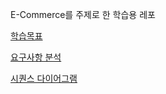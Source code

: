 E-Commerce를 주제로 한 학습용 레포

[학습목표](docs/학습목표.md)

[요구사항 분석](docs/요구사항)

[시퀀스 다이어그램](docs/diagram/Sequence%20Diagram.md)